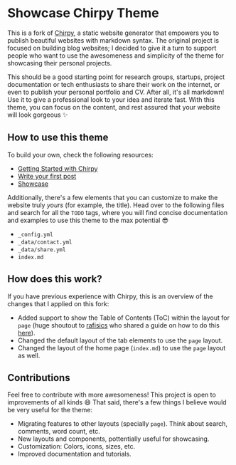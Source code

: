# Showcase Chirpy Theme

This is a fork of [Chirpy](https://chirpy.cotes.page/), a static website generator that empowers you to publish beautiful websites with markdown syntax. The original project is focused on building blog websites; I decided to give it a turn to support people who want to use the awesomeness and simplicity of the theme for showcasing their personal projects. 

This should be a good starting point for research groups, startups, project documentation or tech enthusiasts to share their work on the internet, or even to publish your personal portfolio and CV. After all, it's all markdown! Use it to give a professional look to your idea and iterate fast. With this theme, you can focus on the content, and rest assured that your website will look gorgeous ✨

## How to use this theme

To build your own, check the following resources:

- [Getting Started with Chirpy](https://chirpy.cotes.page/posts/getting-started/)
- [Write your first post](https://chirpy.cotes.page/posts/write-a-new-post/)
- [Showcase](https://chirpy.cotes.page/posts/text-and-typography/)

Additionally, there's a few elements that you can customize to make the website truly _yours_ (for example, the title). Head over to the following files and search for all the `TODO` tags, where you will find concise documentation and examples to use this theme to the max potential 😎
- `_config.yml`
- `_data/contact.yml`
- `_data/share.yml`
- `index.md`

## How does this work?

If you have previous experience with Chirpy, this is an overview of the changes that I applied on this fork:
- Added support to show the Table of Contents (ToC) within the layout for `page` (huge shoutout to [rafisics](https://github.com/rafisics) who shared a guide on how to do this [here](https://github.com/cotes2020/jekyll-theme-chirpy/discussions/2241)).
- Changed the default layout of the tab elements to use the `page` layout.
- Changed the layout of the home page (`index.md`) to use the `page` layout as well.


## Contributions

Feel free to contribute with more awesomeness! This project is open to improvements of all kinds 😄 That said, there's a few things I believe would be very useful for the theme:
- Migrating features to other layouts (specially `page`). Think about search, comments, word count, etc.
- New layouts and components, pottentially useful for showcasing.
- Customization: Colors, icons, sizes, etc.
- Improved documentation and tutorials.

